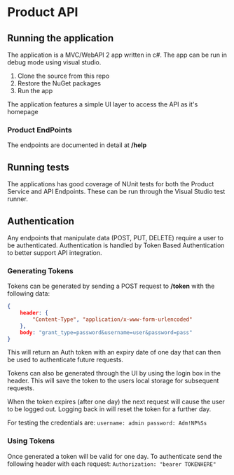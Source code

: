 ﻿# Product API

## Running the application

The application is a MVC/WebAPI 2 app written in c#. The app can be run in debug mode using visual studio.

1. Clone the source from this repo
2. Restore the NuGet packages
3. Run the app

The application features a simple UI layer to access the API as it's homepage

### Product EndPoints

The endpoints are documented in detail at **/help**

## Running tests

The applications has good coverage of NUnit tests for both the Product Service and API Endpoints. These can be run through the Visual Studio test runner.

## Authentication

Any endpoints that manipulate data (POST, PUT, DELETE) require a user to be authenticated. Authentication is handled by Token Based Authentication to better support API integration.

### Generating Tokens

Tokens can be generated by sending a POST request to **/token** with the following data:

```json
{
    header: {
        "Content-Type", "application/x-www-form-urlencoded"
    },
    body: "grant_type=password&username=user&password=pass"
}
```

This will return an Auth token with an expiry date of one day that can then be used to authenticate future requests.

Tokens can also be generated through the UI by using the login box in the header. This will save the token to the users local storage for subsequent requests.

When the token expires (after one day) the next request will cause the user to be logged out. Logging back in will reset the token for a further day.

For testing the credentials are:
`username: admin password: Adm!NP%Ss`

### Using Tokens

Once generated a token will be valid for one day. To authenticate send the following header with each request:
`Authorization: "bearer TOKENHERE"`
